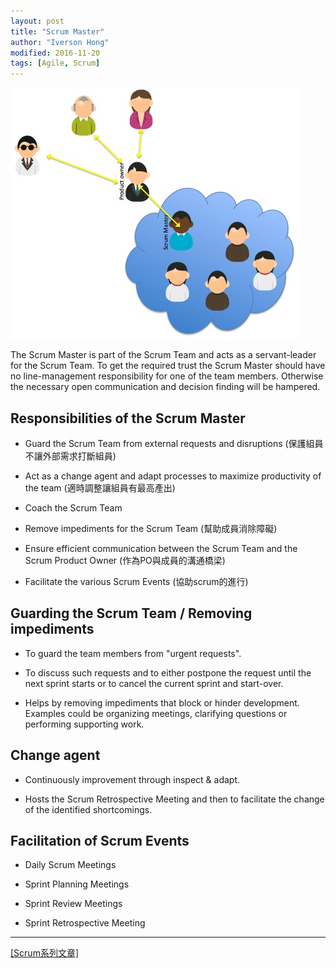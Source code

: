 ```yaml
---
layout: post
title: "Scrum Master"
author: "Iverson Hong"
modified: 2016-11-20
tags: [Agile, Scrum]
---
```


![](..\images\postImage\Scrum\Scrum_Roles.jpg)

The Scrum Master is part of the Scrum Team and acts as a servant-leader for the Scrum Team. To get the required trust the Scrum Master should have no line-management responsibility for one of the team members. Otherwise the necessary open communication and decision finding will be hampered.

## Responsibilities of the Scrum Master ##

- Guard the Scrum Team from external requests and disruptions (保護組員不讓外部需求打斷組員)

- Act as a change agent and adapt processes to maximize productivity of the team (適時調整讓組員有最高產出)

- Coach the Scrum Team

- Remove impediments for the Scrum Team (幫助成員消除障礙)

- Ensure efficient communication between the Scrum Team and the Scrum Product Owner (作為PO與成員的溝通橋梁)

- Facilitate the various Scrum Events (協助scrum的進行)

## Guarding the Scrum Team / Removing impediments ##

- To guard the team members from "urgent requests".

- To discuss such requests and to either postpone the request until the next sprint starts or to cancel the current sprint and start-over.

- Helps by removing impediments that block or hinder development. Examples could be organizing meetings, clarifying questions or performing supporting work.

## Change agent ##

- Continuously improvement through inspect & adapt.

- Hosts the Scrum Retrospective Meeting and then to facilitate the change of the identified shortcomings.

## Facilitation of Scrum Events ##

- Daily Scrum Meetings

- Sprint Planning Meetings

- Sprint Review Meetings

- Sprint Retrospective Meeting

----------

[[Scrum系列文章]](http://yu-qiao-hong.github.io/tags/#Scrum)